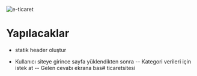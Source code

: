 

![e-ticaret](https://github.com/bahattinzengin/ticaretsitesi/assets/140658226/eb65fe67-0e23-495d-9fbf-c57e0f97a79f)




# Yapılacaklar

- statik header oluştur

- Kullanıcı siteye girince sayfa yüklendikten sonra
-- Kategori verileri için istek at
-- Gelen cevabı ekrana bas#   t i c a r e t s i t e s i 
 
 
